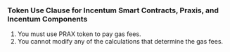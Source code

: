 ### Token Use Clause for Incentum Smart Contracts, Praxis, and Incentum Components

1. You must use PRAX token to pay gas fees.
2. You cannot modify any of the calculations that determine the gas fees.
